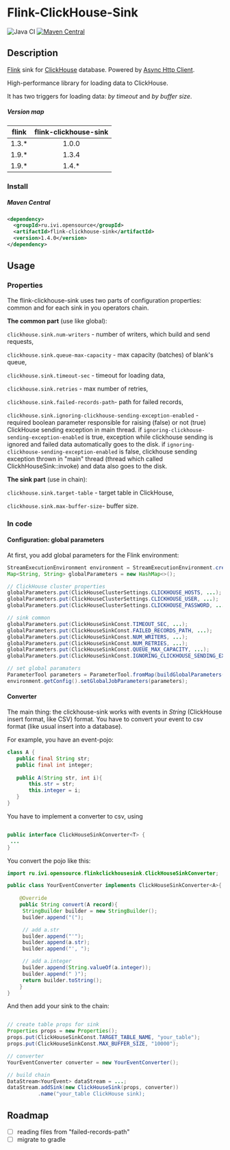 
# Flink-ClickHouse-Sink

![Java CI](https://github.com/ivi-ru/flink-clickhouse-sink/actions/workflows/maven.yml/badge.svg)
[![Maven Central](https://maven-badges.herokuapp.com/maven-central/ru.ivi.opensource/flink-clickhouse-sink/badge.svg)](https://maven-badges.herokuapp.com/maven-central/ru.ivi.opensource/flink-clickhouse-sink/)

## Description

[Flink](https://github.com/apache/flink) sink for [ClickHouse](https://github.com/yandex/ClickHouse) database. 
Powered by [Async Http Client](https://github.com/AsyncHttpClient/async-http-client).

High-performance library for loading data to ClickHouse. 

It has two triggers for loading data:
_by timeout_ and _by buffer size_.

##### Version map
|flink    | flink-clickhouse-sink | 
|:-------:|:---------------------:| 
|1.3.*    |         1.0.0         |
|1.9.*    |         1.3.4         |
|1.9.*    |         1.4.*         |

### Install

##### Maven Central

```xml
<dependency>
  <groupId>ru.ivi.opensource</groupId>
  <artifactId>flink-clickhouse-sink</artifactId>
  <version>1.4.0</version>
</dependency>
```

## Usage
### Properties
The flink-clickhouse-sink uses two parts of configuration properties: 
common and for each sink in you operators chain.

**The common part** (use like global):

 `clickhouse.sink.num-writers` - number of writers, which build and send requests, 
 
 `clickhouse.sink.queue-max-capacity` - max capacity (batches) of blank's queue,
 
 `clickhouse.sink.timeout-sec` - timeout for loading data,
 
 `clickhouse.sink.retries` - max number of retries,
 
 `clickhouse.sink.failed-records-path`- path for failed records,
 
 `clickhouse.sink.ignoring-clickhouse-sending-exception-enabled` - required boolean parameter responsible for raising (false) or not (true) ClickHouse sending exception in main thread. 
 if `ignoring-clickhouse-sending-exception-enabled` is true, exception while clickhouse sending is ignored and failed data automatically goes to the disk.
 if `ignoring-clickhouse-sending-exception-enabled` is false, clickhouse sending exception thrown in "main" thread (thread which called ClickhHouseSink::invoke) and data also goes to the disk.

**The sink part** (use in chain):

 `clickhouse.sink.target-table` - target table in ClickHouse,
 
 `clickhouse.sink.max-buffer-size`- buffer size.

### In code

#### Configuration: global parameters

At first, you add global parameters for the Flink environment:
```java
StreamExecutionEnvironment environment = StreamExecutionEnvironment.createLocalEnvironment();
Map<String, String> globalParameters = new HashMap<>();

// ClickHouse cluster properties
globalParameters.put(ClickHouseClusterSettings.CLICKHOUSE_HOSTS, ...);
globalParameters.put(ClickHouseClusterSettings.CLICKHOUSE_USER, ...);
globalParameters.put(ClickHouseClusterSettings.CLICKHOUSE_PASSWORD, ...);

// sink common
globalParameters.put(ClickHouseSinkConst.TIMEOUT_SEC, ...);
globalParameters.put(ClickHouseSinkConst.FAILED_RECORDS_PATH, ...);
globalParameters.put(ClickHouseSinkConst.NUM_WRITERS, ...);
globalParameters.put(ClickHouseSinkConst.NUM_RETRIES, ...);
globalParameters.put(ClickHouseSinkConst.QUEUE_MAX_CAPACITY, ...);
globalParameters.put(ClickHouseSinkConst.IGNORING_CLICKHOUSE_SENDING_EXCEPTION_ENABLED, ...);

// set global paramaters
ParameterTool parameters = ParameterTool.fromMap(buildGlobalParameters(config));
environment.getConfig().setGlobalJobParameters(parameters);

```

#### Converter

The main thing: the clickhouse-sink works with events in _String_
(ClickHouse insert format, like CSV) format.
You have to convert your event to csv format (like usual insert into a database).

For example, you have an event-pojo:
 ```java
class A {
    public final String str;
    public final int integer;
    
    public A(String str, int i){
        this.str = str;
        this.integer = i;
    }
}
```
You have to implement a converter to csv, using
```java

public interface ClickHouseSinkConverter<T> {
 ...
}
```

You convert the pojo like this:

```java
import ru.ivi.opensource.flinkclickhousesink.ClickHouseSinkConverter;

public class YourEventConverter implements ClickHouseSinkConverter<A>{
    
    @Override
    public String convert(A record){
     StringBuilder builder = new StringBuilder();
     builder.append("(");

     // add a.str
     builder.append("'");
     builder.append(a.str);
     builder.append("', ");

     // add a.integer
     builder.append(String.valueOf(a.integer));
     builder.append(" )");
     return builder.toString();
    }
}
```

And then add your sink to the chain:
```java

// create table props for sink
Properties props = new Properties();
props.put(ClickHouseSinkConst.TARGET_TABLE_NAME, "your_table");
props.put(ClickHouseSinkConst.MAX_BUFFER_SIZE, "10000");

// converter
YourEventConverter converter = new YourEventConverter();       

// build chain
DataStream<YourEvent> dataStream = ...;
dataStream.addSink(new ClickHouseSink(props, converter))
          .name("your_table ClickHouse sink);
```

## Roadmap
- [ ] reading files from "failed-records-path"
- [ ] migrate to gradle

